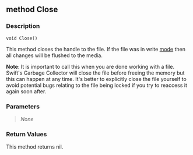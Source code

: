 ## method Close ##

### Description ###
	void Close()
This method closes the handle to the file. If the file was in write [mode](/IO/BinaryFile/Mode) then all changes will be flushed to the media.

**Note**: It is important to call this when you are done working with a file. Swift's Garbage Collector will close the file before freeing the memory but this can happen at any time. It's better to explicitly close the file yourself to avoid potential bugs relating to the file being locked if you try to reaccess it again soon after.

### Parameters ###
>*None*

### Return Values ###
This method returns nil.